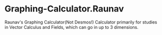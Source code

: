 # Graphing-Calculator.Raunav
Raunav's Graphing Calculator(Not Desmos!)
Calculator primarily for studies in Vector Calculus and Fields, which can go in up to 3 dimensions.
